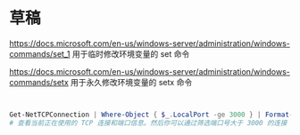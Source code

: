 # 草稿

https://docs.microsoft.com/en-us/windows-server/administration/windows-commands/set_1
用于临时修改环境变量的 set 命令

https://docs.microsoft.com/en-us/windows-server/administration/windows-commands/setx
用于永久修改环境变量的 setx 命令

```powershell


Get-NetTCPConnection | Where-Object { $_.LocalPort -ge 3000 } | Format-Table -AutoSize
# 查看当前正在使用的 TCP 连接和端口信息。然后你可以通过筛选端口号大于 3000 的连接
```
